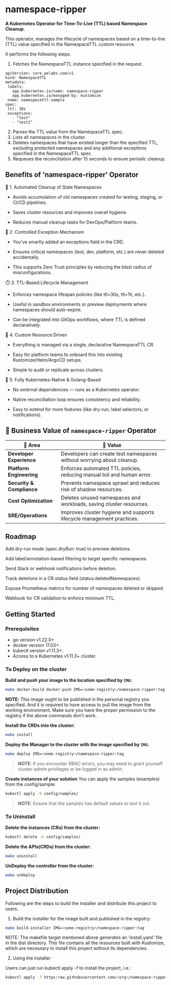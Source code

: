 # namespace-ripper

**A Kubernetes Operator for Time-To-Live (TTL) based Namespace Cleanup.**
 
 This operator, manages the lifecycle of namespaces based on a
 time-to-live (TTL) value specified in the NamespaceTTL custom resource.

 It performs the following steps:
 1. Fetches the NamespaceTTL instance specified in the request.
 ```
 apiVersion: core.pelabs.com/v1
kind: NamespaceTTL
metadata:
  labels:
    app.kubernetes.io/name: namespace-ripper
    app.kubernetes.io/managed-by: kustomize
  name: namespacettl-sample
spec:
  ttl: 30s
  exceptions:
    - "test"
    - "test2"

 ```
 2. Parses the TTL value from the NamespaceTTL spec.
 3. Lists all namespaces in the cluster.
 4. Deletes namespaces that have existed longer than the specified TTL,
    excluding protected namespaces and any additional exceptions specified
    in the NamespaceTTL spec.
 5. Requeues the reconciliation after 15 seconds to ensure periodic cleanup.


## Benefits of 'namespace-ripper' Operator

🧹 1. Automated Cleanup of Stale Namespaces
- Avoids accumulation of old namespaces created for testing, staging, or CI/CD pipelines.

- Saves cluster resources and improves overall hygiene.

- Reduces manual cleanup tasks for DevOps/Platform teams.

🔐 2. Controlled Exception Mechanism
- You’ve smartly added an exceptions field in the CRD.

- Ensures critical namespaces (test, dev, platform, etc.) are never deleted accidentally.

- This supports Zero Trust principles by reducing the blast radius of misconfigurations.

⏱️ 3. TTL-Based Lifecycle Management
- Enforces namespace lifespan policies (like ttl=30s, ttl=1h, etc.).

- Useful in sandbox environments or preview deployments where namespaces should auto-expire.

- Can be integrated into GitOps workflows, where TTL is defined declaratively.

🧩 4. Custom Resource Driven
- Everything is managed via a single, declarative NamespaceTTL CR.

- Easy for platform teams to onboard this into existing Kustomize/Helm/ArgoCD setups.

- Simple to audit or replicate across clusters.

🧠 5. Fully Kubernetes-Native & Golang-Based
- No external dependencies — runs as a Kubernetes operator.

- Native reconciliation loop ensures consistency and reliability.

- Easy to extend for more features (like dry-run, label selectors, or notifications).

## 🏢 Business Value of `namespace-ripper` Operator

| 💼 Area                  | 🌟 Value                                                                 |
|--------------------------|---------------------------------------------------------------------------|
| **Developer Experience** | Developers can create test namespaces without worrying about cleanup.     |
| **Platform Engineering** | Enforces automated TTL policies, reducing manual toil and human error.    |
| **Security & Compliance**| Prevents namespace sprawl and reduces risk of shadow resources.           |
| **Cost Optimization**    | Deletes unused namespaces and workloads, saving cluster resources.        |
| **SRE/Operations**       | Improves cluster hygiene and supports lifecycle management practices.     |

## Roadmap

Add dry-run mode (spec.dryRun: true) to preview deletions.

Add label/annotation-based filtering to target specific namespaces.

Send Slack or webhook notifications before deletion.

Track deletions in a CR status field (status.deletedNamespaces).

Expose Prometheus metrics for number of namespaces deleted or skipped.

Webhook for CR validation to enforce minimum TTL.

## Getting Started

### Prerequisites
- go version v1.22.0+
- docker version 17.03+.
- kubectl version v1.11.3+.
- Access to a Kubernetes v1.11.3+ cluster.

### To Deploy on the cluster
**Build and push your image to the location specified by `IMG`:**

```sh
make docker-build docker-push IMG=<some-registry>/namespace-ripper:tag
```

**NOTE:** This image ought to be published in the personal registry you specified.
And it is required to have access to pull the image from the working environment.
Make sure you have the proper permission to the registry if the above commands don’t work.

**Install the CRDs into the cluster:**

```sh
make install
```

**Deploy the Manager to the cluster with the image specified by `IMG`:**

```sh
make deploy IMG=<some-registry>/namespace-ripper:tag
```

> **NOTE**: If you encounter RBAC errors, you may need to grant yourself cluster-admin
privileges or be logged in as admin.

**Create instances of your solution**
You can apply the samples (examples) from the config/sample:

```sh
kubectl apply -k config/samples/
```

>**NOTE**: Ensure that the samples has default values to test it out.

### To Uninstall
**Delete the instances (CRs) from the cluster:**

```sh
kubectl delete -k config/samples/
```

**Delete the APIs(CRDs) from the cluster:**

```sh
make uninstall
```

**UnDeploy the controller from the cluster:**

```sh
make undeploy
```

## Project Distribution

Following are the steps to build the installer and distribute this project to users.

1. Build the installer for the image built and published in the registry:

```sh
make build-installer IMG=<some-registry>/namespace-ripper:tag
```

NOTE: The makefile target mentioned above generates an 'install.yaml'
file in the dist directory. This file contains all the resources built
with Kustomize, which are necessary to install this project without
its dependencies.

2. Using the installer

Users can just run kubectl apply -f <URL for YAML BUNDLE> to install the project, i.e.:

```sh
kubectl apply -f https:raw.githubusercontent.com/<org>/namespace-ripper/<tag or branch>/dist/install.yaml
```



